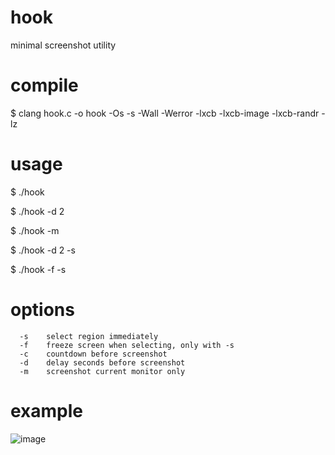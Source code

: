 # hook
minimal screenshot utility

# compile
$ clang hook.c -o hook -Os -s -Wall -Werror -lxcb -lxcb-image -lxcb-randr -lz

# usage
$ ./hook

$ ./hook -d 2

$ ./hook -m

$ ./hook -d 2 -s

$ ./hook -f -s

# options
```
  -s    select region immediately
  -f    freeze screen when selecting, only with -s
  -c    countdown before screenshot
  -d    delay seconds before screenshot
  -m    screenshot current monitor only
```

# example
![image](https://github.com/user-attachments/assets/51e479ff-df0b-481d-b8fc-f7f4f1471adc)
